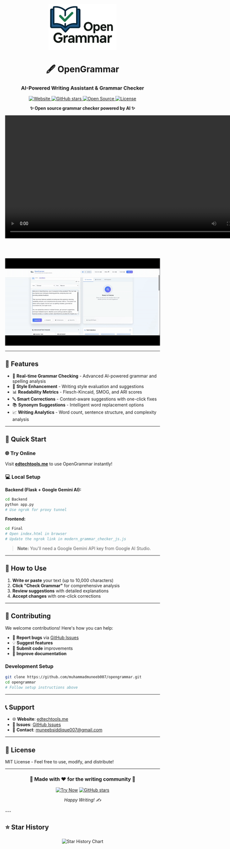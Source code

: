 <div align="center">
  <img src="logo.PNG" alt="OpenGrammar Logo" width="220" height="150">

  <h1>🖋️ OpenGrammar</h1>
  <h3>AI-Powered Writing Assistant & Grammar Checker</h3>

  <p>
    <a href="https://edtechtools.me">
      <img src="https://img.shields.io/badge/Website-edtechtools.me-blue?style=for-the-badge&logo=firefox&logoColor=white" alt="Website">
    </a>
    <a href="https://github.com/muhammadmuneeb007/opengrammar/stargazers">
      <img src="https://img.shields.io/github/stars/muhammadmuneeb007/opengrammar?style=for-the-badge&logo=github" alt="GitHub stars">
    </a>
    <a href="https://github.com/muhammadmuneeb007/opengrammar">
      <img src="https://img.shields.io/badge/Open%20Source-❤️-red?style=for-the-badge" alt="Open Source">
    </a>
    <a href="LICENSE">
      <img src="https://img.shields.io/badge/License-MIT-green?style=for-the-badge" alt="License">
    </a>
  </p>

  <p><strong>✨ Open source grammar checker powered by AI ✨</strong></p>

  <!-- Video -->
  <video width="800" controls>
    <source src="Video.mp4" type="video/mp4">
    Your browser does not support the video tag.
  </video>

  <br><br>

  <!-- GIF -->
  <img src="Gif.gif" alt="Demo Animation" width="800">
</div>

 
---

## 🌟 Features

- 🎯 **Real-time Grammar Checking** - Advanced AI-powered grammar and spelling analysis
- 🎨 **Style Enhancement** - Writing style evaluation and suggestions
- 📊 **Readability Metrics** - Flesch-Kincaid, SMOG, and ARI scores
- 🔤 **Smart Corrections** - Context-aware suggestions with one-click fixes
- 📚 **Synonym Suggestions** - Intelligent word replacement options
- 📈 **Writing Analytics** - Word count, sentence structure, and complexity analysis

---

## 🚀 Quick Start

### 🌐 **Try Online**
Visit **[edtechtools.me](https://edtechtools.me)** to use OpenGrammar instantly!

### 💻 **Local Setup**

**Backend (Flask + Google Gemini AI):**
```bash
cd Backend
python app.py
# Use ngrok for proxy tunnel
```

**Frontend:**
```bash
cd Final
# Open index.html in browser
# Update the ngrok link in modern_grammar_checker_js.js
```

> **Note:** You'll need a Google Gemini API key from Google AI Studio.

---

## 📖 How to Use

1. **Write or paste** your text (up to 10,000 characters)
2. **Click "Check Grammar"** for comprehensive analysis
3. **Review suggestions** with detailed explanations
4. **Accept changes** with one-click corrections

---

## 🤝 Contributing

We welcome contributions! Here's how you can help:

- 🐛 **Report bugs** via [GitHub Issues](https://github.com/muhammadmuneeb007/opengrammar/issues)
- 💡 **Suggest features** 
- 🔧 **Submit code** improvements
- 📝 **Improve documentation**

### Development Setup
```bash
git clone https://github.com/muhammadmuneeb007/opengrammar.git
cd opengrammar
# Follow setup instructions above
```

---

## 📞 Support

- 🌐 **Website**: [edtechtools.me](https://edtechtools.me)
- 💬 **Issues**: [GitHub Issues](https://github.com/muhammadmuneeb007/opengrammar/issues)
- 📧 **Contact**: muneebsiddique007@gmail.com

---

## 📜 License

MIT License - Feel free to use, modify, and distribute!

---

<div align="center">
  
  ### 🌟 **Made with ❤️ for the writing community** 🌟
  
  [![Try Now](https://img.shields.io/badge/Try%20Now-edtechtools.me-blue?style=for-the-badge)](https://edtechtools.me)
  [![GitHub stars](https://img.shields.io/github/stars/muhammadmuneeb007/opengrammar?style=social)](https://github.com/muhammadmuneeb007/opengrammar)
  
  *Happy Writing! ✍️*
  
</div>
 ---

## ⭐ Star History

<div align="center">
  <img src="https://api.star-history.com/svg?repos=muhammadmuneeb007/opengrammar&type=Date" alt="Star History Chart" width="600">
</div>
